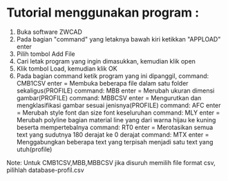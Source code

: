 # Tutorial menggunakan program :

1. Buka software ZWCAD
2. Pada bagian "command" yang letaknya bawah kiri ketikkan "APPLOAD" enter
3. Pilih tombol Add File
4. Cari letak program yang ingin dimasukkan, kemudian klik open
5. Klik tombol Load, kemudian klik OK
6. Pada bagian command ketik program yang ini dipanggil,
	command: CMB1CSV enter = Membuka beberapa file dalam satu folder sekaligus(PROFILE)
	command: MBB enter = Merubah ukuran dimensi gambar(PROFILE)
	command: MBBCSV enter = Mengurutkan dan mengklasifikasi gambar sesuai jenisnya(PROFILE)
	command: AFC enter = Merubah style font dan size font keseluruhan
	command: MLY enter = Merubah polyline bagian material line yang dari warna hijau ke kuning beserta mempertebalnya
	command: RT0 enter = Merotasikan semua text yang sudutnya 180 derajat ke 0 derajat
	command: MTX enter = Menggabungkan beberapa text yang terpisah menjadi satu text yang utuh(profile)


Note: Untuk CMB1CSV,MBB,MBBCSV jika disuruh memilih file format csv, pilihlah database-profil.csv  
